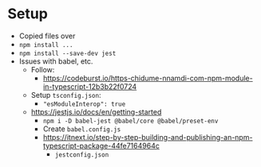 # Setup
- Copied files over
- `npm install ...`
- `npm install --save-dev jest`
- Issues with babel, etc.
  - Follow: 
    - https://codeburst.io/https-chidume-nnamdi-com-npm-module-in-typescript-12b3b22f0724
  - Setup `tsconfig.json`:
    - `"esModuleInterop": true`
  - https://jestjs.io/docs/en/getting-started
    - `npm i -D babel-jest @babel/core @babel/preset-env`
    - Create `babel.config.js`
    - https://itnext.io/step-by-step-building-and-publishing-an-npm-typescript-package-44fe7164964c
        - `jestconfig.json`
    